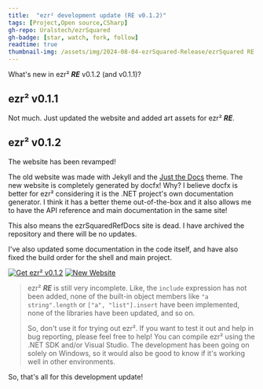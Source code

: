 ```yaml
---
title:  "ezr² development update (RE v0.1.2)"
tags: [Project,Open source,CSharp]
gh-repo: Uralstech/ezrSquared
gh-badge: [star, watch, fork, follow]
readtime: true
thumbnail-img: /assets/img/2024-08-04-ezrSquared-Release/ezrSquared RE.png
---
```


What's new in ezr² ***RE*** v0.1.2 (and v0.1.1)?

## ezr² v0.1.1

Not much. Just updated the website and added art assets for ezr² ***RE***.

## ezr² v0.1.2

The website has been revamped!

The old website was made with Jekyll and the [Just the Docs](https://github.com/just-the-docs/just-the-docs) theme.
The new website is completely generated by docfx! Why? I believe docfx is better for ezr² considering it is the .NET
project's own documentation generator. I think it has a better theme out-of-the-box and it also allows me to have the
API reference and main documentation in the same site!

This also means the ezrSquaredRefDocs site is dead. I have archived the repository and there will be no updates.

I've also updated some documentation in the code itself, and have also fixed the build order
for the shell and main project.

[![Get ezr² v0.1.2](https://img.shields.io/badge/Get_ezr%C2%B2_v0.1.2-black?style=for-the-badge&logo=github&color=FFFFFF&logoColor=000000)](https://github.com/Uralstech/ezrSquared/releases/tag/v0.1.2)
[![New Website](https://img.shields.io/badge/New_Website-black?style=for-the-badge&logo=github&color=FFFFFF&logoColor=000000)](https://uralstech.github.io/ezrSquared)

> ezr² ***RE*** is still very incomplete. Like, the `include` expression
> has not been added, none of the built-in object members like `"a string".length`
> or `["a", "list"].insert` have been implemented, none of the libraries have been updated, and so on.
> 
> So, don't use it for trying out ezr². If you want to test it out and
> help in bug reporting, please feel free to help! You can compile ezr² using
> the .NET SDK and/or Visual Studio. The development has been going on solely
> on Windows, so it would also be good to know if it's working well in other
> environments.

So, that's all for this development update!